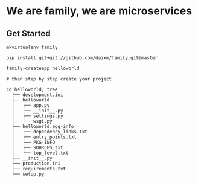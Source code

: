 # We are family, we are microservices

## Get Started

    mkvirtualenv family

    pip install git+git://github.com/daixm/family.git@master

    family-createapp helloworld

    # then step by step create your project

    cd helloworld; tree .
      ├── development.ini
      ├── helloworld
      │   ├── app.py
      │   ├── __init__.py
      │   ├── settings.py
      │   └── wsgi.py
      ├── helloworld.egg-info
      │   ├── dependency_links.txt
      │   ├── entry_points.txt
      │   ├── PKG-INFO
      │   ├── SOURCES.txt
      │   └── top_level.txt
      ├── __init__.py
      ├── production.ini
      ├── requirements.txt
      └── setup.py
